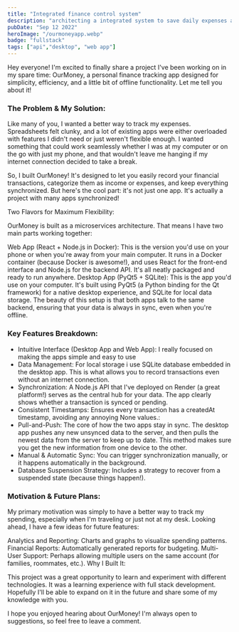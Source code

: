 ```yaml
---
title: "Integrated finance control system"
description: "architecting a integrated system to save daily expenses anywhere offline or online"
pubDate: "Sep 12 2022"
heroImage: "/ourmoneyapp.webp"
badge: "fullstack"
tags: ["api","desktop", "web app"]
---
```


Hey everyone! I'm excited to finally share a project I've been working on in my spare time: OurMoney, a personal finance tracking app designed for simplicity, efficiency, and a little bit of offline functionality. Let me tell you about it!

### The Problem & My Solution:

Like many of you, I wanted a better way to track my expenses. Spreadsheets felt clunky, and a lot of existing apps were either overloaded with features I didn't need or just weren't flexible enough. I wanted something that could work seamlessly whether I was at my computer or on the go with just my phone, and that wouldn't leave me hanging if my internet connection decided to take a break.

So, I built OurMoney! It's designed to let you easily record your financial transactions, categorize them as income or expenses, and keep everything synchronized. But here's the cool part: it's not just one app. It's actually a project with many apps synchronized!

Two Flavors for Maximum Flexibility:

OurMoney is built as a microservices architecture. That means I have two main parts working together:

Web App (React + Node.js in Docker): This is the version you'd use on your phone or when you're away from your main computer. It runs in a Docker container (because Docker is awesome!), and uses React for the front-end interface and Node.js for the backend API. It's all neatly packaged and ready to run anywhere.
Desktop App (PyQt5 + SQLite): This is the app you'd use on your computer. It's built using PyQt5 (a Python binding for the Qt framework) for a native desktop experience, and SQLite for local data storage.
The beauty of this setup is that both apps talk to the same backend, ensuring that your data is always in sync, even when you're offline.

### Key Features Breakdown:

* Intuitive Interface (Desktop App and Web App): I really focused on making the apps simple and easy to use
* Data Management: For local storage i use SQLite database embedded in the desktop app. This is what allows you to record transactions even without an internet connection.
* Synchronization: A Node.js API that I've deployed on Render (a great platform!) serves as the central hub for your data. The app clearly shows whether a transaction is synced or pending.
* Consistent Timestamps: Ensures every transaction has a createdAt timestamp, avoiding any annoying None values.:
* Pull-and-Push: The core of how the two apps stay in sync. The desktop app pushes any new unsynced data to the server, and then pulls the newest data from the server to keep up to date. This method makes sure you get the new information from one device to the other.
* Manual & Automatic Sync: You can trigger synchronization manually, or it happens automatically in the background.
* Database Suspension Strategy: Includes a strategy to recover from a suspended state (because things happen!).

### Motivation & Future Plans:

My primary motivation was simply to have a better way to track my spending, especially when I'm traveling or just not at my desk. Looking ahead, I have a few ideas for future features:

Analytics and Reporting: Charts and graphs to visualize spending patterns.
Financial Reports: Automatically generated reports for budgeting.
Multi-User Support: Perhaps allowing multiple users on the same account (for families, roommates, etc.).
Why I Built It:

This project was a great opportunity to learn and experiment with different technologies. It was a learning experience with full stack development. Hopefully I'll be able to expand on it in the future and share some of my knowledge with you.

I hope you enjoyed hearing about OurMoney! I'm always open to suggestions, so feel free to leave a comment.